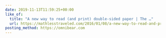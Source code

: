 ```yaml
---
date: 2019-11-13T11:59:25+00:00
like_of:
  title: "A new way to read (and print) double-sided paper | The …"
  url: https://mathlesstraveled.com/2016/01/08/a-new-way-to-read-and-print-double-sided-paper/
posting_method: https://omnibear.com
---
```

